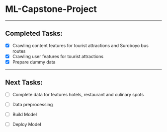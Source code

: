 # ML-Capstone-Project

---

## Completed Tasks:
- [x] Crawling content features for tourist attractions and Suroboyo bus routes
- [x] Crawling user features for tourist attractions
- [x] Prepare dummy data

---

## Next Tasks:
- [ ] Complete data for features hotels, restaurant and culinary spots
- [ ] Data preprocessing
- [ ] Build Model
- [ ] Deploy Model





